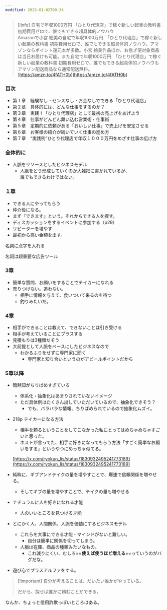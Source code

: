 ```yaml
---
modified: 2025-01-02T00:34
---
```

> [!info] 自宅で年収1000万円 「ひとり代理店」で稼ぐ新しい起業の教科書 初期費用ゼロで、誰でもできる超具体的ノウハウ  
> Amazonで小宮 絵美の自宅で年収1000万円　「ひとり代理店」で稼ぐ新しい起業の教科書 初期費用ゼロで、誰でもできる超具体的ノウハウ。アマゾンならポイント還元本が多数。小宮 絵美作品ほか、お急ぎ便対象商品は当日お届けも可能。また自宅で年収1000万円　「ひとり代理店」で稼ぐ新しい起業の教科書 初期費用ゼロで、誰でもできる超具体的ノウハウもアマゾン配送商品なら通常配送無料。  
> [https://amzn.to/4fATH0b](https://amzn.to/4fATH0b)  

  

### 目次

- 第１章　経験なし・センスなし・お金なしでできる「ひとり代理店」
- 第２章　具体的には、どんな仕事をするのか？
- 第３章　実践！「ひとり代理店」として最初の売上げをあげよう
- 第４章　仕事がどんどん舞い込む営業術・仕事術
- 第５章　定期的に依頼がある「おいしい仕事」で売上げを安定させる
- 第６章　お客様の紹介が続いていく仕事の進め方
- 第７章　“実践例”ひとり代理店で年収１０００万円をめざす仕事の広げ方

  

### 全体的に

- 人脈をリソースとしたビジネスモデル
    - 人脈をどう形成していくのか大雑把に書かれているが、  
        誰でもできるわけではない。  
        

  

  

### １章

- できる人にやってもらう
- 仲介役になる。
- まず『できます』という。それからできる人を探す。
- ディスカッションをするイベントに参加する（p29）
- リピーターを増やす
- 最初から高い金額を出す。

  

  

名詞に点字を入れる

  

名詞は超重要な広告ツール

  

  

### 3章

- 簡単な質問、お願いをすることでテイカーになれる
- 売りつけない。追わない。
    - 相手に情報を与えて、食いついて来るのを待つ
    - 釣りみたいだ。

  

### 4章

- 相手ができることは教えて、できないことは引き受ける
- 相手が考えていることにプラスする
- 見積もりは3種類だそう
- 大前提として人脈をベースにしたビジネスなので
    - わかるふりをせずに専門家に聞く
        - 専門家と知り合いというのがアピールポイントだから

  

  

  

### 5章以降

- 暗黙知がちりばめすぎている
    - 体系化・抽象化はあまりされていないイメージ
    - ただ具体例はたくさん出していただいているので、抽象化できそう？
        - でも、バラバラな情報、ちりばめられているので抽象化ムズイ。
- 218p テイカーになる方法
    
    - 相手を頼るということをしてこなかった私にとってはめちゃめちゃすごいと思った。
    - ホストが言ってた、相手に好きになってもらう方法「すごく簡単なお願いをする」というやつにめっちゃ似てる。
    
    [https://x.com/ryokun_lis/status/1830932495241773189](https://x.com/ryokun_lis/status/1830932495241773189)
    
- 純粋に、ギブアンドテイクの量を増やすことで、爆速で信頼関係を増やせる。
    - そしてギブの量を増やすことで、テイクの量も増やせる
- ナチュラルに人を好きになれる才能
    - 人のいいところを見つける才能
- とにかく人、人間関係、人脈を価値にするビジネスモデル
    - これらを大事にできる才能・マインドがないと難しい。
        - 自分は簡単に関係を切ってしまう。
    - 人脈は在庫、商品の種類みたいなもの。
        - これ減りにくい、むしろ==**使えば使うほど増える**==っていうのがバグだな。
- 遊び心でプラスアルファをする。

  

> [!important] 自分が考えることは、だいたい誰かがやっている。
> 
> だから、探せば誰かに頼むことができる。

  

なんか、ちょっと信用詐欺っぽいところはある。